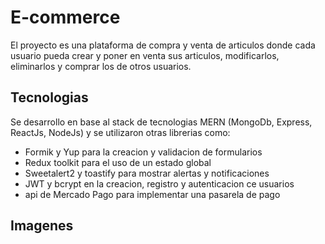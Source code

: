 # E-commerce 
<p>
  El proyecto es una plataforma de compra y venta de articulos donde cada usuario pueda crear y poner en venta sus articulos, modificarlos, eliminarlos y comprar los de otros usuarios.
</p>

## Tecnologias
<p>
  Se desarrollo en base al stack de tecnologias MERN (MongoDb, Express, ReactJs, NodeJs) y se utilizaron otras librerias como:
  <ul>
    <li>Formik y Yup para la creacion y validacion de formularios</li>
    <li>Redux toolkit para el uso de un estado global</li>
    <li>Sweetalert2 y toastify para mostrar alertas y notificaciones</li>
    <li>JWT y bcrypt en la creacion, registro y autenticacion ce usuarios</li>
    <li>api de Mercado Pago para implementar una pasarela de pago</li>
    </ul>
</p>

## Imagenes
